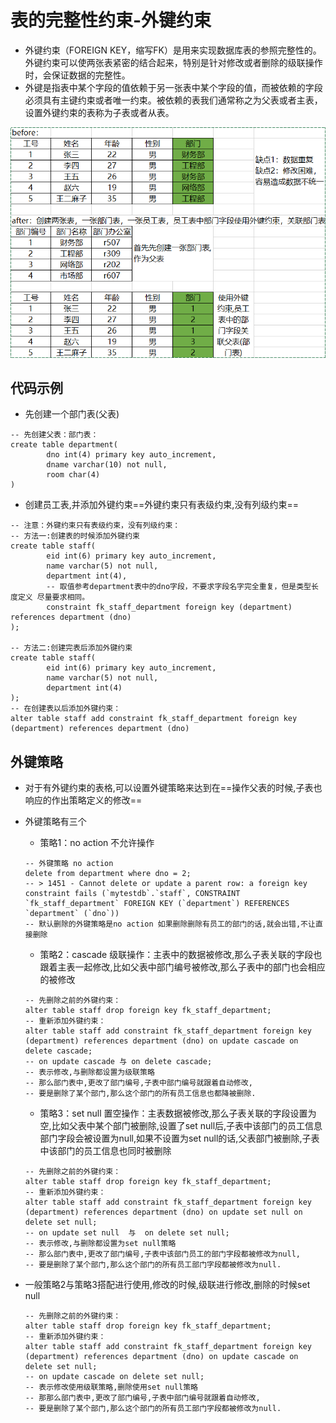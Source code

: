 # 表的完整性约束-外键约束

- 外键约束（FOREIGN KEY，缩写FK）是用来实现数据库表的参照完整性的。外键约束可以使两张表紧密的结合起来，特别是针对修改或者删除的级联操作时，会保证数据的完整性。
- 外键是指表中某个字段的值依赖于另一张表中某个字段的值，而被依赖的字段必须具有主键约束或者唯一约束。被依赖的表我们通常称之为父表或者主表，设置外键约束的表称为子表或者从表。

![1611475318023](./images/外键约束图解.jpg)

## 代码示例

- 先创建一个部门表(父表)

```mysql
-- 先创建父表：部门表：
create table department(
        dno int(4) primary key auto_increment,
        dname varchar(10) not null,
        room char(4)
)
```

- 创建员工表,并添加外键约束==外键约束只有表级约束,没有列级约束==

```mysql
-- 注意：外键约束只有表级约束，没有列级约束：
-- 方法一:创建表的时候添加外键约束
create table staff(
        eid int(6) primary key auto_increment, 
        name varchar(5) not null, 
        department int(4),
    	-- 取值参考department表中的dno字段，不要求字段名字完全重复，但是类型长度定义 尽量要求相同。
        constraint fk_staff_department foreign key (department) references department (dno)
);

-- 方法二:创建完表后添加外键约束
create table staff(
        eid int(6) primary key auto_increment, 
        name varchar(5) not null, 
        department int(4)
);
-- 在创建表以后添加外键约束：
alter table staff add constraint fk_staff_department foreign key (department) references department (dno)

```

## 外键策略

- 对于有外键约束的表格,可以设置外键策略来达到在==操作父表的时候,子表也响应的作出策略定义的修改==

- 外键策略有三个

  - 策略1：no action 不允许操作

  ```mysql
  -- 外键策略 no action
  delete from department where dno = 2;
  -- > 1451 - Cannot delete or update a parent row: a foreign key constraint fails (`mytestdb`.`staff`, CONSTRAINT `fk_staff_department` FOREIGN KEY (`department`) REFERENCES `department` (`dno`))
  -- 默认删除的外键策略是no action 如果删除删除有员工的部门的话,就会出错,不让直接删除
  ```

  - 策略2：cascade 级联操作：主表中的数据被修改,那么子表关联的字段也跟着主表一起修改,比如父表中部门编号被修改,那么子表中的部门也会相应的被修改

  ```mysql
  -- 先删除之前的外键约束：
  alter table staff drop foreign key fk_staff_department;
  -- 重新添加外键约束：
  alter table staff add constraint fk_staff_department foreign key (department) references department (dno) on update cascade on delete cascade;
  -- on update cascade 与 on delete cascade; 
  -- 表示修改,与删除都设置为级联策略
  -- 那么部门表中,更改了部门编号,子表中部门编号就跟着自动修改,
  -- 要是删除了某个部门,那么这个部门的所有员工信息也都降被删除.
  ```

  - 策略3：set null  置空操作：主表数据被修改,那么子表关联的字段设置为空,比如父表中某个部门被删除,设置了set null后,子表中该部门的员工信息部门字段会被设置为null,如果不设置为set null的话,父表部门被删除,子表中该部门的员工信息也同时被删除

  ```mysql
  -- 先删除之前的外键约束：
  alter table staff drop foreign key fk_staff_department;
  -- 重新添加外键约束：
  alter table staff add constraint fk_staff_department foreign key (department) references department (dno) on update set null on delete set null;
  -- on update set null  与  on delete set null;
  -- 表示修改,与删除都设置为set null策略
  -- 那么部门表中,更改了部门编号,子表中该部门员工的部门字段都被修改为null,
  -- 要是删除了某个部门,那么这个部门的所有员工部门字段都被修改为null.
  ```

- 一般策略2与策略3搭配进行使用,修改的时候,级联进行修改,删除的时候set null

  ```mysql
  -- 先删除之前的外键约束：
  alter table staff drop foreign key fk_staff_department;
  -- 重新添加外键约束：
  alter table staff add constraint fk_staff_department foreign key (department) references department (dno) on update cascade on delete set null;
  -- on update cascade on delete set null;
  -- 表示修改使用级联策略,删除使用set null策略
  -- 那那么部门表中,更改了部门编号,子表中部门编号就跟着自动修改,
  -- 要是删除了某个部门,那么这个部门的所有员工部门字段都被修改为null.
  ```

  